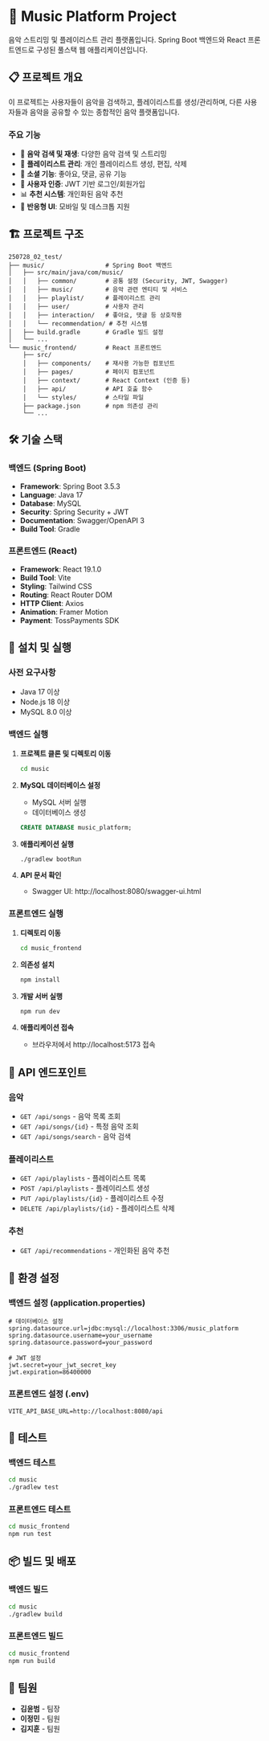 # 🎵 Music Platform Project

음악 스트리밍 및 플레이리스트 관리 플랫폼입니다. Spring Boot 백엔드와 React 프론트엔드로 구성된 풀스택 웹 애플리케이션입니다.

## 📋 프로젝트 개요

이 프로젝트는 사용자들이 음악을 검색하고, 플레이리스트를 생성/관리하며, 다른 사용자들과 음악을 공유할 수 있는 종합적인 음악 플랫폼입니다.

### 주요 기능

- 🎵 **음악 검색 및 재생**: 다양한 음악 검색 및 스트리밍
- 📝 **플레이리스트 관리**: 개인 플레이리스트 생성, 편집, 삭제
- 👥 **소셜 기능**: 좋아요, 댓글, 공유 기능
- 🔐 **사용자 인증**: JWT 기반 로그인/회원가입
- 📊 **추천 시스템**: 개인화된 음악 추천
- 📱 **반응형 UI**: 모바일 및 데스크톱 지원

## 🏗️ 프로젝트 구조

```
250728_02_test/
├── music/                 # Spring Boot 백엔드
│   ├── src/main/java/com/music/
│   │   ├── common/        # 공통 설정 (Security, JWT, Swagger)
│   │   ├── music/         # 음악 관련 엔티티 및 서비스
│   │   ├── playlist/      # 플레이리스트 관리
│   │   ├── user/          # 사용자 관리
│   │   ├── interaction/   # 좋아요, 댓글 등 상호작용
│   │   └── recommendation/ # 추천 시스템
│   ├── build.gradle       # Gradle 빌드 설정
│   └── ...
└── music_frontend/        # React 프론트엔드
    ├── src/
    │   ├── components/    # 재사용 가능한 컴포넌트
    │   ├── pages/         # 페이지 컴포넌트
    │   ├── context/       # React Context (인증 등)
    │   ├── api/           # API 호출 함수
    │   └── styles/        # 스타일 파일
    ├── package.json       # npm 의존성 관리
    └── ...
```

## 🛠️ 기술 스택

### 백엔드 (Spring Boot)
- **Framework**: Spring Boot 3.5.3
- **Language**: Java 17
- **Database**: MySQL
- **Security**: Spring Security + JWT
- **Documentation**: Swagger/OpenAPI 3
- **Build Tool**: Gradle

### 프론트엔드 (React)
- **Framework**: React 19.1.0
- **Build Tool**: Vite
- **Styling**: Tailwind CSS
- **Routing**: React Router DOM
- **HTTP Client**: Axios
- **Animation**: Framer Motion
- **Payment**: TossPayments SDK

## 🚀 설치 및 실행

### 사전 요구사항
- Java 17 이상
- Node.js 18 이상
- MySQL 8.0 이상

### 백엔드 실행

1. **프로젝트 클론 및 디렉토리 이동**
   ```bash
   cd music
   ```

2. **MySQL 데이터베이스 설정**
   - MySQL 서버 실행
   - 데이터베이스 생성
   ```sql
   CREATE DATABASE music_platform;
   ```

3. **애플리케이션 실행**
   ```bash
   ./gradlew bootRun
   ```

4. **API 문서 확인**
   - Swagger UI: http://localhost:8080/swagger-ui.html

### 프론트엔드 실행

1. **디렉토리 이동**
   ```bash
   cd music_frontend
   ```

2. **의존성 설치**
   ```bash
   npm install
   ```

3. **개발 서버 실행**
   ```bash
   npm run dev
   ```

4. **애플리케이션 접속**
   - 브라우저에서 http://localhost:5173 접속

## 📡 API 엔드포인트



### 음악
- `GET /api/songs` - 음악 목록 조회
- `GET /api/songs/{id}` - 특정 음악 조회
- `GET /api/songs/search` - 음악 검색

### 플레이리스트
- `GET /api/playlists` - 플레이리스트 목록
- `POST /api/playlists` - 플레이리스트 생성
- `PUT /api/playlists/{id}` - 플레이리스트 수정
- `DELETE /api/playlists/{id}` - 플레이리스트 삭제

### 추천
- `GET /api/recommendations` - 개인화된 음악 추천

## 🔧 환경 설정

### 백엔드 설정 (application.properties)
```properties
# 데이터베이스 설정
spring.datasource.url=jdbc:mysql://localhost:3306/music_platform
spring.datasource.username=your_username
spring.datasource.password=your_password

# JWT 설정
jwt.secret=your_jwt_secret_key
jwt.expiration=86400000
```

### 프론트엔드 설정 (.env)
```env
VITE_API_BASE_URL=http://localhost:8080/api
```

## 🧪 테스트

### 백엔드 테스트
```bash
cd music
./gradlew test
```

### 프론트엔드 테스트
```bash
cd music_frontend
npm run test
```

## 📦 빌드 및 배포

### 백엔드 빌드
```bash
cd music
./gradlew build
```

### 프론트엔드 빌드
```bash
cd music_frontend
npm run build
```

## 👥 팀원

- **김윤범** - 팀장
- **이정민** - 팀원
- **김지훈** - 팀원




